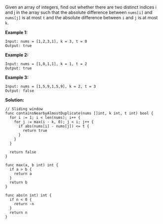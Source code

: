 Given an array of integers, find out whether there are two distinct indices i and j in the array such that the absolute difference between `nums[i]` and `nums[j]` is at most `t` and the absolute difference between `i` and `j` is at most `k`.

**Example 1:**

```
Input: nums = [1,2,3,1], k = 3, t = 0
Output: true
```

**Example 2:**

```
Input: nums = [1,0,1,1], k = 1, t = 2
Output: true
```

**Example 3:**

```
Input: nums = [1,5,9,1,5,9], k = 2, t = 3
Output: false
```

**Solution:**

```golang
// Sliding window
func containsNearbyAlmostDuplicate(nums []int, k int, t int) bool {
  for i := 1; i < len(nums); i++ {
    for j := max(i - k, 0); j < i; j++ {
      if abs(nums[i] - nums[j]) <= t {
        return true
      }
    }
  }

  return false
}

func max(a, b int) int {
  if a > b {
    return a
  }
  return b
}

func abs(n int) int {
  if n < 0 {
    return -n
  }
  return n
}
```
